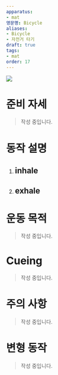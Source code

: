 ```yaml
---
apparatus: 
- mat
영문명: Bicycle
aliases:
- Bicycle
- 자전거 타기
draft: true
tags:
- mat
order: 17
---
```


![](https://youtu.be/_ul0-Kw1ZMI?si=Q60exEaIEIkelioD)

# 준비 자세

> 작성 중입니다.

# 동작 설명

1. inhale
   -

2. exhale
   -

# 운동 목적

> 작성 중입니다.

# Cueing

> 작성 중입니다.

# 주의 사항

> 작성 중입니다.

# 변형 동작

> 작성 중입니다.
